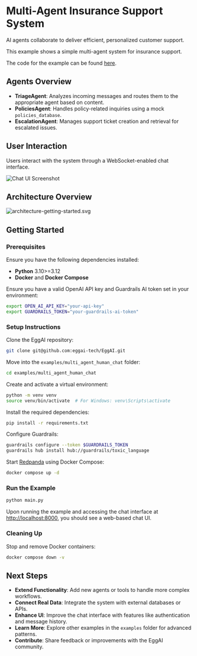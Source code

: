 # Multi-Agent Insurance Support System

AI agents collaborate to deliver efficient, personalized customer support.

This example shows a simple multi-agent system for insurance support.

The code for the example can be found [here](https://github.com/eggai-tech/EggAI/tree/main/examples/multi_agent_human_chat).

## Agents Overview

- **TriageAgent**: Analyzes incoming messages and routes them to the appropriate agent based on content.
- **PoliciesAgent**: Handles policy-related inquiries using a mock `policies_database`.
- **EscalationAgent**: Manages support ticket creation and retrieval for escalated issues.

## User Interaction

Users interact with the system through a WebSocket-enabled chat interface.

![Chat UI Screenshot](https://raw.githubusercontent.com/eggai-tech/EggAI/refs/heads/main/docs/docs/assets/example-07-chat.png)

## Architecture Overview

![architecture-getting-started.svg](https://raw.githubusercontent.com/eggai-tech/EggAI/refs/heads/main/docs/docs/assets/multi-agent-human-chat-2.svg)

## Getting Started

### Prerequisites

Ensure you have the following dependencies installed:

- **Python** 3.10>=3.12
- **Docker** and **Docker Compose**

Ensure you have a valid OpenAI API key and Guardrails AI token set in your environment:

```bash
export OPEN_AI_API_KEY="your-api-key"
export GUARDRAILS_TOKEN="your-guardrails-ai-token"
```

### Setup Instructions

Clone the EggAI repository:

```bash
git clone git@github.com:eggai-tech/EggAI.git
```

Move into the `examples/multi_agent_human_chat` folder:

```bash
cd examples/multi_agent_human_chat
```

Create and activate a virtual environment:

```bash
python -m venv venv
source venv/bin/activate  # For Windows: venv\Scripts\activate
```

Install the required dependencies:

```bash
pip install -r requirements.txt
```

Configure Guardrails:

```bash
guardrails configure --token $GUARDRAILS_TOKEN
guardrails hub install hub://guardrails/toxic_language
```

Start [Redpanda](https://github.com/redpanda-data/redpanda) using Docker Compose:

```bash
docker compose up -d
```

### Run the Example

```bash
python main.py
```

Upon running the example and accessing the chat interface at [http://localhost:8000](http://localhost:8000), you should see a web-based chat UI.

### Cleaning Up

Stop and remove Docker containers:

```bash
docker compose down -v
```

## Next Steps

- **Extend Functionality**: Add new agents or tools to handle more complex workflows.
- **Connect Real Data**: Integrate the system with external databases or APIs.
- **Enhance UI**: Improve the chat interface with features like authentication and message history.
- **Learn More**: Explore other examples in the `examples` folder for advanced patterns.
- **Contribute**: Share feedback or improvements with the EggAI community.
